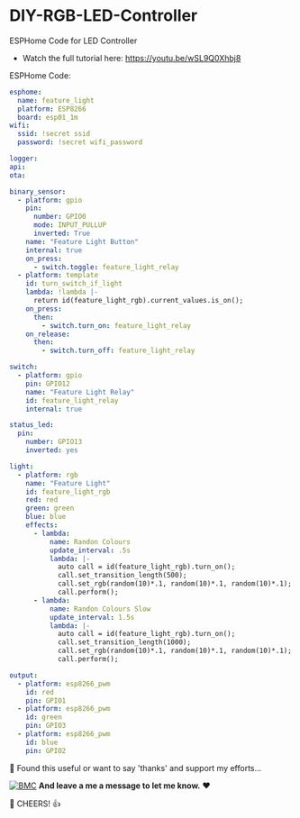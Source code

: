 # DIY-RGB-LED-Controller
ESPHome Code for LED Controller

* Watch the full tutorial here: https://youtu.be/wSL9Q0Xhbj8

ESPHome Code:
```yaml
esphome:
  name: feature_light
  platform: ESP8266
  board: esp01_1m
wifi:
  ssid: !secret ssid
  password: !secret wifi_password

logger:
api:
ota:

binary_sensor:
  - platform: gpio
    pin:
      number: GPIO0
      mode: INPUT_PULLUP
      inverted: True
    name: "Feature Light Button"
    internal: true
    on_press:
      - switch.toggle: feature_light_relay
  - platform: template
    id: turn_switch_if_light
    lambda: !lambda |-
      return id(feature_light_rgb).current_values.is_on();
    on_press:
      then:
        - switch.turn_on: feature_light_relay
    on_release:
      then:
        - switch.turn_off: feature_light_relay

switch:
  - platform: gpio
    pin: GPIO12
    name: "Feature Light Relay"
    id: feature_light_relay
    internal: true

status_led:
  pin:
    number: GPIO13
    inverted: yes

light:
  - platform: rgb
    name: "Feature Light"
    id: feature_light_rgb
    red: red
    green: green
    blue: blue
    effects:
      - lambda:
          name: Randon Colours
          update_interval: .5s
          lambda: |-
            auto call = id(feature_light_rgb).turn_on();
            call.set_transition_length(500);
            call.set_rgb(random(10)*.1, random(10)*.1, random(10)*.1);
            call.perform();
      - lambda:
          name: Randon Colours Slow
          update_interval: 1.5s
          lambda: |-
            auto call = id(feature_light_rgb).turn_on();
            call.set_transition_length(1000);
            call.set_rgb(random(10)*.1, random(10)*.1, random(10)*.1);
            call.perform();

output:
  - platform: esp8266_pwm
    id: red
    pin: GPIO1
  - platform: esp8266_pwm
    id: green
    pin: GPIO3
  - platform: esp8266_pwm
    id: blue
    pin: GPIO2
```

🎁 Found this useful or want to say 'thanks' and support my efforts...

[![BMC](https://www.buymeacoffee.com/assets/img/custom_images/white_img.png)](https://www.buymeacoffee.com/3ative) **And leave a me a message to let me know.**  ❤

🍺 CHEERS! 👍


